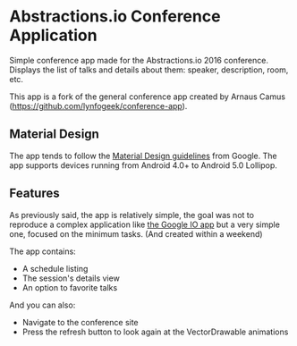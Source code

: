 Abstractions.io Conference Application
===============

Simple conference app made for the Abstractions.io 2016 conference. Displays the list of talks and details about them: speaker, description, room, etc.

This app is a fork of the general conference app created by Arnaus Camus (https://github.com/lynfogeek/conference-app).

## Material Design

The app tends to follow the [Material Design guidelines](http://www.google.com/design/spec/material-design/introduction.html) from Google.
The app supports devices running from Android 4.0+ to Android 5.0 Lollipop.

## Features

As previously said, the app is relatively simple, the goal was not to reproduce a complex application like [the Google IO app](https://github.com/google/iosched) but a very simple one, focused on the minimum tasks. (And created within a weekend)

The app contains:
 * A schedule listing
 * The session's details view
 * An option to favorite talks

And you can also:
 * Navigate to the conference site
 * Press the refresh button to look again at the VectorDrawable animations
